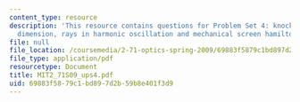 ```yaml
---
content_type: resource
description: 'This resource contains questions for Problem Set 4: knocking down one
  dimension, rays in harmonic oscillation and mechanical screen hamiltonian.'
file: null
file_location: /coursemedia/2-71-optics-spring-2009/69883f5879c1bd897d2b59b8e401f3d9_MIT2_71S09_ups4.pdf
file_type: application/pdf
resourcetype: Document
title: MIT2_71S09_ups4.pdf
uid: 69883f58-79c1-bd89-7d2b-59b8e401f3d9
---
```

